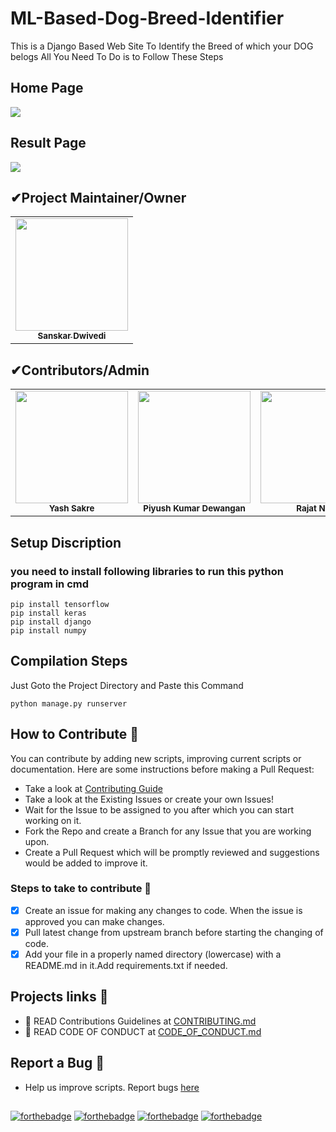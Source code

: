 # ML-Based-Dog-Breed-Identifier
This is a Django Based Web Site To Identify the Breed of which your DOG belogs All You Need To Do is to Follow These Steps 

## Home Page 
<img src="https://github.com/Knighthawk-Leo/ML-Based-Dog-Breed-Identifier/blob/main/Images/home.png">

## Result Page 
<img src="https://github.com/Knighthawk-Leo/ML-Based-Dog-Breed-Identifier/blob/main/Images/Result.png">

<h2>✔Project Maintainer/Owner</h2>

<table>
  <tr>
<td align="center"><a href="https://github.com/Knighthawk-Leo"><img src="https://github.com/Knighthawk-Leo/ML-Based-Dog-Breed-Identifier/blob/main/Images/IMG20211212132226.jpg" width="180px;" alt=""/><br /><sub><b>Sanskar Dwivedi</b></sub></a></td>  

  </tr>
</table>
<h2>✔Contributors/Admin</h2>

<table>
 <tr>
<td align="center"><img src="https://avatars.githubusercontent.com/u/72202404?v=4" width="180px;" alt=""/><br /><sub><b>Yash Sakre</b></sub></a></td>  
<td align="center"><img src="https://github.com/Knighthawk-Leo/ML-Based-Dog-Breed-Identifier/blob/main/Images/%E2%80%94Pngtree%E2%80%94business%20man%20character%20introduction_5422894.png" width="180px;" alt=""/><br /><sub><b>Piyush Kumar Dewangan</b></sub></a></td>  
<td align="center"><img src="https://github.com/Knighthawk-Leo/ML-Based-Dog-Breed-Identifier/blob/main/Images/%E2%80%94Pngtree%E2%80%94cartoon%20male%20teacher%20holding%20a_5552300.png" width="180px;" alt=""/><br /><sub><b>Rajat Naik</b></sub></a></td>  

</tr>
</table>

## Setup Discription 
### you need to install following libraries to run this python program in cmd
```
pip install tensorflow
pip install keras
pip install django
pip install numpy

```
## Compilation Steps
Just Goto the Project Directory and Paste this Command 
```
python manage.py runserver

```

## How to Contribute 🤔

You can contribute by adding new scripts, improving current scripts or documentation. Here are some instructions
before making a Pull Request:
- Take a look at [Contributing Guide](https://github.com/GroupOfCode/Python-Scripts/blob/main/CONTRIBUTING.md)
- Take a look at the Existing Issues or create your own Issues!
- Wait for the Issue to be assigned to you after which you can start working on it.
- Fork the Repo and create a Branch for any Issue that you are working upon.
- Create a Pull Request which will be promptly reviewed and suggestions would be added to improve it.

### Steps to take to contribute 👣

- [x] Create an issue for making any changes to code. When the issue is approved you can make changes.
- [x] Pull latest change from upstream branch before starting the changing of code.
- [x] Add your file in a properly named directory (lowercase) with a README.md in  it.Add requirements.txt if needed.

## Projects links 🔗

-  📖 READ Contributions Guidelines at [CONTRIBUTING.md](https://github.com/GroupOfCode/Python-Scripts/blob/main/CONTRIBUTING.md)
-  📖 READ CODE OF CONDUCT at [CODE_OF_CONDUCT.md](https://github.com/GroupOfCode/Python-Scripts/blob/main/CODE_OF_CONDUCT.md)


## Report a Bug 🐛

- Help us improve scripts. Report bugs [here](https://github.com/GroupOfCode/Python-Scripts/issues) <br/>


##
[![forthebadge](https://forthebadge.com/images/badges/built-with-love.svg)](https://forthebadge.com) [![forthebadge](https://forthebadge.com/images/badges/built-by-developers.svg)](https://forthebadge.com) [![forthebadge](https://forthebadge.com/images/badges/built-with-swag.svg)](https://forthebadge.com) [![forthebadge](https://forthebadge.com/images/badges/made-with-python.svg)](https://forthebadge.com)
